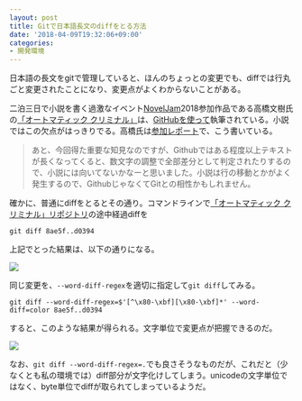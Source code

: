 ```yaml
---
layout: post
title: Gitで日本語長文のdiffをとる方法
date: '2018-04-09T19:32:06+09:00'
categories:
- 開発環境
---
```


日本語の長文をgitで管理していると、ほんのちょっとの変更でも、diffでは行丸ごと変更されたことになり、変更点がよくわからないことがある。

二泊三日で小説を書く過激なイベント[NovelJam](https://www.noveljam.org)2018参加作品である高橋文樹氏の[「オートマティック クリミナル」](https://bccks.jp/bcck/153422/info)は、[GitHubを使って](https://github.com/fumikito/noveljam2018)執筆されている。小説ではこの欠点がはっきりでる。高橋氏は[参加レポート](https://takahashifumiki.com/literature/4445/)で、こう書いている。

> あと、今回得た重要な知見なのですが、Githubではある程度以上テキストが長くなってくると、数文字の調整で全部差分として判定されたりするので、小説には向いてないかなーと思いました。小説は行の移動とかがよく発生するので、GithubじゃなくてGitとの相性かもしれません。

確かに、普通にdiffをとるとその通り。コマンドラインで[「オートマティック クリミナル」リポジトリ](https://github.com/fumikito/noveljam2018)の途中経過diffを

```
git diff 8ae5f..d0394
```

上記でとった結果は、以下の通りになる。


![](/blog/images/normal-git-diff-japanese.png)


同じ変更を、`--word-diff-regex`を適切に指定して`git diff`してみる。

```
git diff --word-diff-regex=$'[^\x80-\xbf][\x80-\xbf]*' --word-diff=color 8ae5f..d0394
```

すると、このような結果が得られる。文字単位で変更点が把握できるのだ。

![](/blog/images/word-git-diff-japanese.png)

なお、`git diff --word-diff-regex=.`でも良さそうなものだが、これだと（少なくとも私の環境では）diff部分が文字化けしてしまう。unicodeの文字単位ではなく、byte単位でdiffが取られてしまっているようだ。

